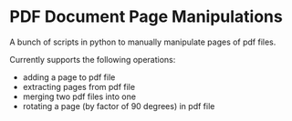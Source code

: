 # PDF Document Page Manipulations

A bunch of scripts in python to manually manipulate pages of pdf files.

Currently supports the following operations:
- adding a page to pdf file
- extracting pages from pdf file
- merging two pdf files into one
- rotating a page (by factor of 90 degrees) in pdf file
